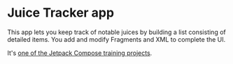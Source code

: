 Juice Tracker app
==================================

This app lets you keep track of notable juices by building a list consisting of detailed items. You add and modify Fragments and XML to complete the UI.

It's [one of the Jetpack Compose training projects](https://github.com/google-developer-training/basic-android-kotlin-compose-training-juice-tracker/tree/views-starter).